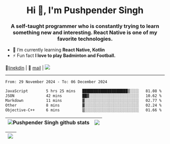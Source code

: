 <h1 align="center">Hi 👋, I'm Pushpender Singh</h1>
<h3 align="center">A self-taught programmer who is constantly trying to learn something new and interesting. React Native is one of my favorite technologies.</h3>

- 🌱 I’m currently learning **React Native, Kotlin**
- ⚡ Fun fact **I love to play Badminton and Football.**

👔[linekdin](https://www.linkedin.com/in/pushpender-singh-240061202/) | 📧 [mail](mailto:pushpendersingh694@gmail.com) | 
<a href="https://github.com/pushpender-singh-ap/pushpender-singh-ap">
    <img src="https://komarev.com/ghpvc/?username=pushpender-singh-ap&style=for-the-badge">
</a>


---

<!--START_SECTION:waka-->

```txt
From: 29 November 2024 - To: 06 December 2024

JavaScript        5 hrs 25 mins   ████████████████████▒░░░░   81.08 %
JSON              42 mins         ██▓░░░░░░░░░░░░░░░░░░░░░░   10.62 %
Markdown          11 mins         ▓░░░░░░░░░░░░░░░░░░░░░░░░   02.77 %
Other             8 mins          ▓░░░░░░░░░░░░░░░░░░░░░░░░   02.24 %
Objective-C++     6 mins          ▒░░░░░░░░░░░░░░░░░░░░░░░░   01.66 %
```

<!--END_SECTION:waka-->


| <a><img align="center" src="https://github-readme-stats-iota-ecru-15.vercel.app/api?username=pushpender-singh-ap&show_icons=true&include_all_commits=true&theme=buefy&hide_border=true" alt="Pushpender Singh github stats" /></a> | <a><img align="center" src="https://github-readme-stats-iota-ecru-15.vercel.app/api/top-langs/?username=pushpender-singh-ap&layout=compact&theme=buefy&hide_border=true" /></a> |
| ------------- | ------------- |

| <a> <img align="left" src="https://github-readme-streak-stats.herokuapp.com/?user=pushpender-singh-ap" /></br> </a> |
| ------------- |
